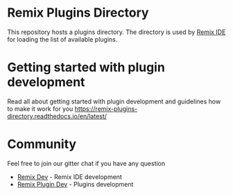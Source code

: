 # Remix Plugins Directory

This repository hosts a plugins directory.
The directory is used by [Remix IDE](https://remix.ethereum.org) for loading the list of available plugins.

# Getting started with plugin development

Read all about getting started with plugin development and guidelines how to make it work for you 
<a href='https://remix-plugins-directory.readthedocs.io/en/latest/' target=_blank>https://remix-plugins-directory.readthedocs.io/en/latest/</a>
 
 # Community
 
 Feel free to join our gitter chat if you have any question
 
  - [Remix Dev](https://gitter.im/ethereum/remix-dev) - Remix IDE development
  - [Remix Plugin Dev](https://gitter.im/ethereum/remix-dev-plugin) - Plugins development
